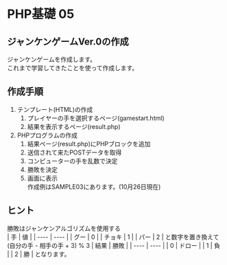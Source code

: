 # PHP基礎 05
## ジャンケンゲームVer.0の作成
ジャンケンゲームを作成します。  
これまで学習してきたことを使って作成します。  

## 作成手順
1. テンプレート(HTML)の作成  
    1. プレイヤーの手を選択するページ(gamestart.html)  
    1. 結果を表示するページ(result.php)  
1. PHPプログラムの作成  
    1. 結果ページ(result.php)にPHPブロックを追加  
    1. 送信されて来たPOSTデータを取得  
    1. コンピューターの手を乱数で決定  
    1. 勝敗を決定  
    1. 画面に表示  
作成例はSAMPLE03にあります。(10月26日現在)

## ヒント
勝敗はジャンケンアルゴリズムを使用する  
|  手 |  値  |
| ---- | ---- |
|  グー  |  0  |
|  チョキ  |  1  |
|  パー  |  2  |
と数字を置き換えて  
(自分の手 - 相手の手 + 3) % 3
|  結果 |  勝敗  |
| ---- | ---- |
|  0  |  ドロー  |
|  1  |  負  |
|  2  |  勝  |
となります。